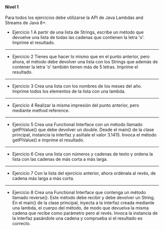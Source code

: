 #### Nivel 1

Para todos los ejercicios debe utilizarse la API de Java Lambdas and Streams de Java 8+. 


- Ejercicio 1
A partir de una lista de Strings, escribe un método que devuelve una lista de todas las cadenas que contienen la letra 'o'. Imprime el resultado.
___
- Ejercicio 2
Tienes que hacer lo mismo que en el punto anterior, pero ahora, el método debe devolver una lista con los Strings que además de contener la letra 'o' también tienen más de 5 letras. Imprime el resultado.
___
- Ejercicio 3
Crea una lista con los nombres de los meses del año. Imprime todos los elementos de la lista con una lambda.
___
- Ejercicio 4
Realizar la misma impresión del punto anterior, pero mediante method reference. 
___
- Ejercicio 5
Crea una Functional Interface con un método llamado getPiValue() que debe devolver un double. Desde el main() de la clase principal, instancia la interfaz y asíñale el valor 3.1415. Invoca el método getPiValue() e imprime el resultado.
___
- Ejercicio 6
Crea una lista con números y cadenas de texto y ordena la lista con las cadenas de más corta a más larga.
___
- Ejercicio 7
Con la lista del ejercicio anterior, ahora ordénala al revés, de cadena más larga a más corta.
___
- Ejercicio 8
Crea una Functional Interface que contenga un método llamado reverse(). Este método debe recibir y debe devolver un String. En el main() de la clase principal, inyecta a la interfaz creada mediante una lambda, el cuerpo del método, de modo que devuelva la misma cadena que recibe como parámetro pero al revés. Invoca la instancia de la interfaz pasándole una cadena y comprueba si el resultado es correcto.